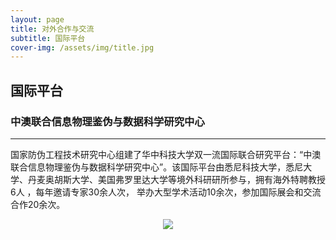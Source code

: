 ```yaml
---
layout: page
title: 对外合作与交流
subtitle: 国际平台
cover-img: /assets/img/title.jpg
---
```

<!--
 * @Author: Conghao Wong
 * @Date: 2023-03-08 19:13:03
 * @LastEditors: Conghao Wong
 * @LastEditTime: 2023-03-12 10:06:48
 * @Description: file content
 * @Github: https://cocoon2wong.github.io
 * Copyright 2023 Conghao Wong, All Rights Reserved.
-->

## 国际平台

### 中澳联合信息物理鉴伪与数据科学研究中心
---

国家防伪工程技术研究中心组建了华中科技大学双一流国际联合研究平台：“中澳联合信息物理鉴伪与数据科学研究中心”。该国际平台由悉尼科技大学，悉尼大学、丹麦奥胡斯大学、美国弗罗里达大学等境外科研研所参与，拥有海外特聘教授6人 ，每年邀请专家30余人次， 举办大型学术活动10余次，参加国际展会和交流合作20余次。

<div align="center">
     <img src="/assets/img/cooperations/platform/0.png">
</div>

